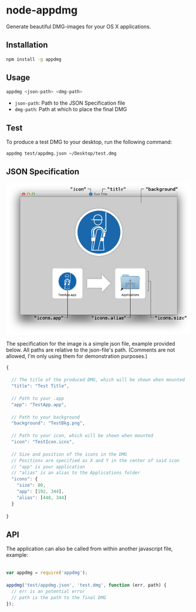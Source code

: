 # node-appdmg

Generate beautiful DMG-images for your OS X applications.

## Installation

```sh
npm install -g appdmg
```

## Usage

```sh
appdmg <json-path> <dmg-path>
```

- `json-path`: Path to the JSON Specification file
- `dmg-path`:  Path at which to place the final DMG

## Test

To produce a test DMG to your desktop, run the following command:

```sh
appdmg test/appdmg.json ~/Desktop/test.dmg
```

## JSON Specification

![Visualization](/help/help.png?raw=true)

The specification for the image is a simple json file, example provided
below. All paths are relative to the json-file's path. (Comments are not
allowed, I'm only using them for demonstration purposes.)

```javascript
{

  // The title of the produced DMG, which will be shown when mounted
  "title": "Test Title",

  // Path to your .app
  "app": "TestApp.app",

  // Path to your background
  "background": "TestBkg.png",

  // Path to your icon, which will be shown when mounted
  "icon": "TestIcon.icns",

  // Size and position of the icons in the DMG
  // Positions are specified as X and Y in the center of said icon
  // "app" is your application
  // "alias" is an alias to the Applications folder
  "icons": {
    "size": 80,
    "app": [192, 344],
    "alias": [448, 344]
  }

}
```

## API

The application can also be called from within
another javascript file, example:

```javascript

var appdmg = require('appdmg');

appdmg('test/appdmg.json', 'test.dmg', function (err, path) {
  // err is an potential error
  // path is the path to the final DMG
});

```
